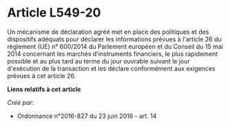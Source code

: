 # Article L549-20

Un mécanisme de déclaration agréé met en place des politiques et des dispositifs adéquats pour déclarer les informations
prévues à l'article 26 du règlement (UE) n° 600/2014 du Parlement européen et du Conseil du 15 mai 2014 concernant les
marchés d'instruments financiers, le plus rapidement possible et au plus tard au terme du jour ouvrable suivant le jour
d'exécution de la transaction et les déclare conformément aux exigences prévues à cet article 26.

**Liens relatifs à cet article**

_Créé par_:

  - Ordonnance n°2016-827 du 23 juin 2016 - art. 14
